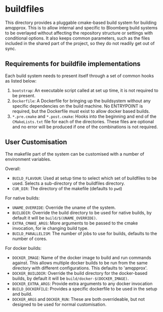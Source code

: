 # buildfiles

This directory provides a pluggable cmake-based build system for building
amqpprox. This is to allow internal and specific to Bloomberg build systems to
be overlayed without affecting the repository structure or settings with
conditional options. It also keeps common parameters, such as the files
included in the shared part of the project, so they do not readily get out of
sync.

## Requirements for buildfile implementations

Each build system needs to present itself through a set of common
hooks as listed below:

1. `bootstrap`: An executable script called at set up time, it is not required
   to be present.
2. `Dockerfile`: A Dockerfile for bringing up the buildsystem without any
   specific dependencies on the build machine. No ENTRYPOINT is required, but
   the Dockerfile must exist to allow docker based builds.
3. `*.pre.cmake` and `*.post.cmake`: Hooks into the beginning and end of the
   `CMakeLists.txt` file for each of the directories. These files are optional
   and no error will be produced if one of the combinations is not required.

## User Customisation

The makefile part of the system can be customised with a number of environment
variables.

Overall:

- `BUILD_FLAVOUR`: Used at setup time to select which set of buildfiles to be
    used. Selects a sub-directory of the buildfiles directory.
- `CUR_DIR`: The directory of the makefile (defaults to `pwd`)

For native builds:

- `UNAME_OVERRIDE`: Override the uname of the system.
- `BUILDDIR`: Override the build directory to be used for native builds, by
    default it will be `build/$(UNAME_OVERRIDE)`.
- `EXTRA_CMAKE_ARGS`: More arguments to be passed to the cmake invocation, for
    ie changing build type.
- `BUILD_PARALLELISM`: The number of jobs to use for builds, defaults to the
    number of cores.

For docker builds:

- `DOCKER_IMAGE`: Name of the docker image to build and run commands against.
    This allows multiple docker builds to be run from the same directory with
    different configurations. This defaults to 'amqpprox'.
- `DOCKER_BUILDDIR`: Override the build directory for the docker-based
    builds, by default it will be `build/docker-$(DOCKER_IMAGE)`.
- `DOCKER_EXTRA_ARGS`: Provide extra arguments to any docker invocation
- `BUILD_DOCKERFILE`: Provides a specific dockerfile to be used in the setup
    and build.
- `DOCKER_ARGS` and `DOCKER_RUN`: These are both overrideable, but not designed
    to be used for normal customisation.
